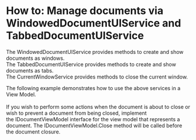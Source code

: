# How to: Manage documents via WindowedDocumentUIService and TabbedDocumentUIService


<p>The WindowedDocumentUIService provides methods to create and show documents as windows.<br /> The TabbedDocumentUIService provides methods to create and show documents as tabs.<br /> The CurrentWindowService provides methods to close the current window.</p>
<p>The following example demonstrates how to use the above services in a View Model.<br /><br />If you wish to perform some actions when the document is about to close or wish to prevent a document from being closed, implement the IDocumentViewModel interface for the view model that represents a document. The IDocumentViewModel.Close method will be called before the document closure.</p>

<br/>


